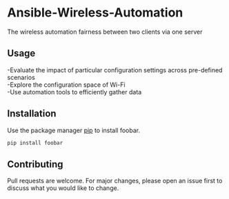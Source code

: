 # Ansible-Wireless-Automation
The wireless automation fairness between two clients via one server  

## Usage

-Evaluate the impact of particular configuration settings across pre-defined scenarios <br/>
-Explore the configuration space of Wi-Fi <br/>
-Use automation tools to efficiently gather data

## Installation

Use the package manager [pip](https://pip.pypa.io/en/stable/) to install foobar.

```bash
pip install foobar
```



## Contributing
Pull requests are welcome. For major changes, please open an issue first to discuss what you would like to change.

